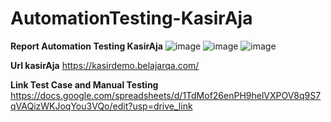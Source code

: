 # AutomationTesting-KasirAja

**Report Automation Testing KasirAja**
![image](https://github.com/sandihidayatt/AutomationTesting-KasirAja/assets/73646054/c47c2a60-9229-42ea-b9fa-c60572547c2a)
![image](https://github.com/sandihidayatt/AutomationTesting-KasirAja/assets/73646054/9ad1c6df-e141-4139-a105-e0d4345d7d21)
![image](https://github.com/sandihidayatt/AutomationTesting-KasirAja/assets/73646054/551ac4a7-d711-4caf-a96a-d1e847b20dde)

**Url kasirAja**
https://kasirdemo.belajarqa.com/


**Link Test Case and Manual Testing**
https://docs.google.com/spreadsheets/d/1TdMof26enPH9helVXPOV8q9S7qVAQizWKJoqYou3VQo/edit?usp=drive_link

